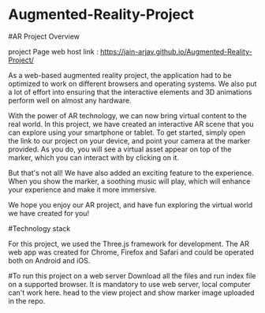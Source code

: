 # Augmented-Reality-Project

#AR Project Overview

project Page web host link : https://jain-arjav.github.io/Augmented-Reality-Project/


As a web-based augmented reality project, the application had to be optimized to work on different browsers and operating systems. We also put a lot of effort into ensuring that the interactive elements and 3D animations perform well on almost any hardware.

With the power of AR technology, we can now bring virtual content to the real world. In this project, we have created an interactive AR scene that you can explore using your smartphone or tablet.
To get started, simply open the link to our project on your device, and point your camera at the marker provided. As you do, you will see a virtual asset appear on top of the marker, which you can interact with by clicking on it.

But that's not all! We have also added an exciting feature to the experience. When you show the marker, a soothing music will play, which will enhance your experience and make it more immersive.

We hope you enjoy our AR project, and have fun exploring the virtual world we have created for you!

#Technology stack 

For this project, we used the Three.js framework for development. The AR web app was created for Chrome, Firefox and Safari and could be operated both on Android and iOS.

#To run this project on a web server 
Download all the files and run index file on a supported browser. It is mandatory to use web server, local computer can't work here.
head to the view project and show marker image uploaded in the repo.

